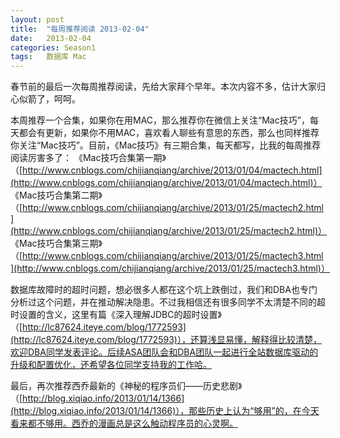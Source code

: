 ```yaml
---
layout: post
title:  "每周推荐阅读 2013-02-04"
date:   2013-02-04
categories: Season1
tags:   数据库 Mac
---
```


春节前的最后一次每周推荐阅读，先给大家拜个早年。本次内容不多，估计大家归心似箭了，呵呵。

本周推荐一个合集，如果你在用MAC，那么推荐你在微信上关注“Mac技巧”，每天都会有更新，如果你不用MAC，喜欢看人聊些有意思的东西，那么也同样推荐你关注“Mac技巧”。目前，《Mac技巧》有三期合集，每天都写，比我的每周推荐阅读厉害多了：
《Mac技巧合集第一期》（[http://www.cnblogs.com/chijianqiang/archive/2013/01/04/mactech.html](http://www.cnblogs.com/chijianqiang/archive/2013/01/04/mactech.html)）
《Mac技巧合集第二期》（[http://www.cnblogs.com/chijianqiang/archive/2013/01/25/mactech2.html](http://www.cnblogs.com/chijianqiang/archive/2013/01/25/mactech2.html)）
《Mac技巧合集第三期》（[http://www.cnblogs.com/chijianqiang/archive/2013/01/25/mactech3.html](http://www.cnblogs.com/chijianqiang/archive/2013/01/25/mactech3.html)）

数据库故障时的超时问题，想必很多人都在这个坑上跌倒过，我们和DBA也专门分析过这个问题，并在推动解决隐患。不过我相信还有很多同学不太清楚不同的超时设置的含义，这里有篇《深入理解JDBC的超时设置》（[http://lc87624.iteye.com/blog/1772593](http://lc87624.iteye.com/blog/1772593)），还算浅显易懂，解释得比较清楚，欢迎DBA同学发表评论。后续ASA团队会和DBA团队一起进行全站数据库驱动的升级和配置优化，还希望各位同学支持我的工作哈。

最后，再次推荐西乔最新的《神秘的程序员们——历史悲剧》（[http://blog.xiqiao.info/2013/01/14/1366](http://blog.xiqiao.info/2013/01/14/1366)），那些历史上认为“够用”的，在今天看来都不够用。西乔的漫画总是这么触动程序员的心灵啊。
